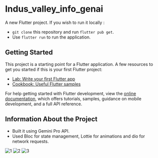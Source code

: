 # Indus_valley_info_genai

A new Flutter project. If you wish to run it locally : 
- `git clone` this repository and run `flutter pub get`. 
- Use `flutter run` to run the application.

## Getting Started

This project is a starting point for a Flutter application.
A few resources to get you started if this is your first Flutter project:

- [Lab: Write your first Flutter app](https://docs.flutter.dev/get-started/codelab)
- [Cookbook: Useful Flutter samples](https://docs.flutter.dev/cookbook)

For help getting started with Flutter development, view the
[online documentation](https://docs.flutter.dev/), which offers tutorials,
samples, guidance on mobile development, and a full API reference.

## Information About the Project

- Built it using Gemini Pro API. 
- Used Bloc for state management, Lottie for animations and dio for network requests.

![1](https://github.com/vineet-motwani/Flutter_Apps/assets/95994219/732a4e64-d552-4eb2-90e5-d51e2076464d)
![2](https://github.com/vineet-motwani/Flutter_Apps/assets/95994219/c96232a7-1a9c-453f-9f48-3e6a6ff511a0)
![3](https://github.com/vineet-motwani/Flutter_Apps/assets/95994219/0bdbc1a1-49cf-46bb-91a8-7e57246c70f5)
